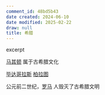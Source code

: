 ```yaml
---
comment_id: 48bd5b43
date created: 2024-06-10
date modified: 2025-02-22
draw: null
title: 希腊
---
```

excerpt

<!-- more -->

  [马其顿](马其顿.md) 属于古希腊文化

[毕达哥拉斯](毕达哥拉斯) [柏拉图](柏拉图.md)

公元前二世纪，[罗马](罗马.md) 人毁灭了古希腊文明
